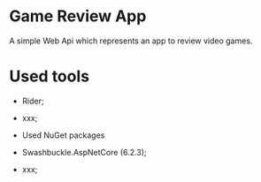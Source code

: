 # Game Review App
A simple Web Api which represents an app to review video games.

# Used tools
- Rider;
- xxx;

- Used NuGet packages
- Swashbuckle.AspNetCore (6.2.3);
- xxx;

